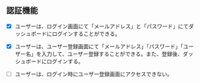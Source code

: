 ## 認証機能

- [x] ユーザーは、ログイン画面にて「メールアドレス」と「パスワード」にてダッシュボードにログインすることができる。

- [x] ユーザーは、ユーザー登録画面にて「メールアドレス」「パスワード」「ユーザー名」を入力して、ユーザー登録することができる。また、登録後、ダッシュボードにログインする。

- [ ] ユーザーは、ログイン時にユーザー登録画面にアクセスできない。